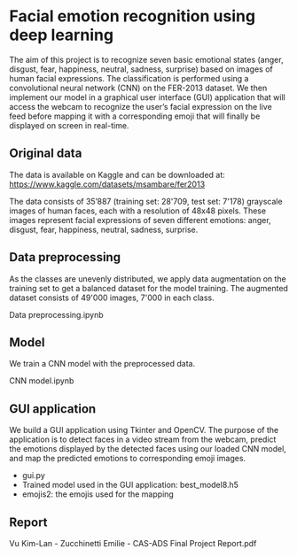 # Facial emotion recognition using deep learning

The aim of this project is to recognize seven basic emotional states (anger, disgust, fear, happiness, neutral, sadness, surprise) based on images of human facial expressions. The classification is performed using a convolutional neural network (CNN) on the FER-2013 dataset. We then implement our model in a graphical user interface (GUI) application that will access the webcam to recognize the user’s facial expression on the live feed before mapping it with a corresponding emoji that will finally be displayed on screen in real-time. 

## Original data

The data is available on Kaggle and can be downloaded at: https://www.kaggle.com/datasets/msambare/fer2013

The data consists of 35’887 (training set: 28'709, test set: 7'178) grayscale images of human faces, each with a resolution of 48x48 pixels. These images represent facial expressions of seven different emotions: anger, disgust, fear, happiness, neutral, sadness, surprise.  

## Data preprocessing

As the classes are unevenly distributed, we apply data augmentation on the training set to get a balanced dataset for the model training. The augmented dataset consists of 49'000 images, 7'000 in each class.

Data preprocessing.ipynb


## Model

We train a CNN model with the preprocessed data.

CNN model.ipynb

## GUI application

We build a GUI application using Tkinter and OpenCV. The purpose of the application is to detect faces in a video stream from the webcam, predict the emotions displayed by the detected faces using our loaded CNN model, and map the predicted emotions to corresponding emoji images. 

- gui.py
- Trained model used in the GUI application: best_model8.h5
- emojis2: the emojis used for the mapping

## Report

Vu Kim-Lan - Zucchinetti Emilie - CAS-ADS Final Project Report.pdf
